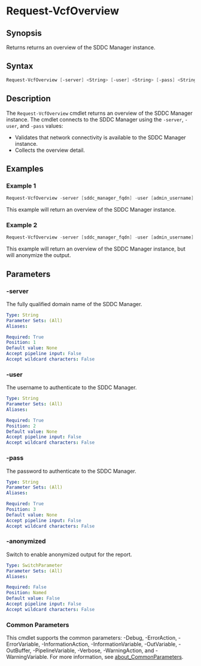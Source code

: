 # Request-VcfOverview

## Synopsis

Returns returns an overview of the SDDC Manager instance.

## Syntax

```powershell
Request-VcfOverview [-server] <String> [-user] <String> [-pass] <String> [-anonymized] [<CommonParameters>]
```

## Description

The `Request-VcfOverview` cmdlet returns an overview of the SDDC Manager instance.
The cmdlet connects to the SDDC Manager using the `-server`, `-user`, and `-pass` values:

- Validates that network connectivity is available to the SDDC Manager instance.
- Collects the overview detail.

## Examples

### Example 1

```powershell
Request-VcfOverview -server [sddc_manager_fqdn] -user [admin_username] -pass [admin_password]
```

This example will return an overview of the SDDC Manager instance.

### Example 2

```powershell
Request-VcfOverview -server [sddc_manager_fqdn] -user [admin_username] -pass [admin_password] -anonymized
```

This example will return an overview of the SDDC Manager instance, but will anonymize the output.

## Parameters

### -server

The fully qualified domain name of the SDDC Manager.

```yaml
Type: String
Parameter Sets: (All)
Aliases:

Required: True
Position: 1
Default value: None
Accept pipeline input: False
Accept wildcard characters: False
```

### -user

The username to authenticate to the SDDC Manager.

```yaml
Type: String
Parameter Sets: (All)
Aliases:

Required: True
Position: 2
Default value: None
Accept pipeline input: False
Accept wildcard characters: False
```

### -pass

The password to authenticate to the SDDC Manager.

```yaml
Type: String
Parameter Sets: (All)
Aliases:

Required: True
Position: 3
Default value: None
Accept pipeline input: False
Accept wildcard characters: False
```

### -anonymized

Switch to enable anonymized output for the report.

```yaml
Type: SwitchParameter
Parameter Sets: (All)
Aliases:

Required: False
Position: Named
Default value: False
Accept pipeline input: False
Accept wildcard characters: False
```

### Common Parameters

This cmdlet supports the common parameters: -Debug, -ErrorAction, -ErrorVariable, -InformationAction, -InformationVariable, -OutVariable, -OutBuffer, -PipelineVariable, -Verbose, -WarningAction, and -WarningVariable. For more information, see [about_CommonParameters](http://go.microsoft.com/fwlink/?LinkID=113216).

